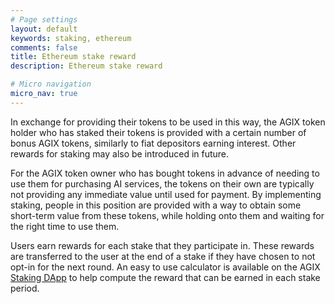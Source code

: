 ```yaml
---
# Page settings
layout: default
keywords: staking, ethereum
comments: false
title: Ethereum stake reward
description: Ethereum stake reward

# Micro navigation
micro_nav: true
---
```


In exchange for providing their tokens to be used in this way, the AGIX token holder who has staked their tokens is provided with a certain number of bonus AGIX tokens, similarly to fiat depositors earning interest. Other rewards for staking may also be introduced in future.

For the AGIX token owner who has bought tokens in advance of needing to use them for purchasing AI services, the tokens on their own are typically not providing any immediate value until used for payment. By implementing staking, people in this position are provided with a way to obtain some short-term value from these tokens, while holding onto them and waiting for the right time to use them.

Users earn rewards for each stake that they participate in. These rewards are transferred to the user at the end of a stake if they have chosen to not opt-in for the next round. An easy to use calculator is available on the AGIX <a href="https://staking.singularitynet.io" target="_blank">Staking DApp</a> to help compute the reward that can be earned in each stake period.
